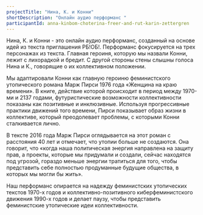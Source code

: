 ```yaml
---
projectTitle: "Нина, К. и Конни"
shortDescription: "Онлайн аудио перформанс "
participantId: anna-kinbom-choterina-freer-and-rut-karin-zettergren
---
```


Нина, К. и Конни - это онлайн аудио перформанс, созданный на основе идей из текста приглашения РБ!ОБ!. Перформанс фокусируется на трех персонажах из текста. Главная героиня, которую мы назвали Конни, лежит с лихорадкой и бредит. С другой стороны стены слышны голоса Нина и К., говорящие о их коллективном положении.

Мы адаптировали Конни как главную героиню феминистского утопического романа Марж Пирси 1976 года «Женщина на краю времени». В книге, действие которой происходит в период между 1970-ми и 2137 годами, футуристические возможности коллективности показаны как позитивные и инклюзивные. Используя прогрессивные практики движений того времени, Пирси показывает образ жизни в коллективе, который преодолевает проблемы, с которыми Конни сталкивается лично.

В тексте 2016 года Марж Пирси оглядывается на этот роман с расстояния 40 лет и отмечает, что утопии больше не создаются. Она говорит, что «когда наша политическая энергия направлена ​​на защиту прав, а проекты, которые мы придумали и создали, сейчас находятся под угрозой, гораздо меньше энергии тратиться для того, чтобы представить себе полностью продуманные будущие общества, в которых мы могли бы жить».

Наш перформанс опирается на надежду феминистских утопических текстов 1970-х годов и коллективно-позитивного киберфеминистского движения 1990-х годов и делает паузу, чтобы представить феминистские утопические идеи коллективности.
